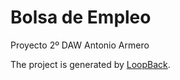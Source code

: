 # Bolsa de Empleo
Proyecto 2º DAW Antonio Armero

The project is generated by [LoopBack](http://loopback.io).